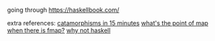 going through https://haskellbook.com/

extra references:
[catamorphisms in 15 minutes](http://chrislambda.github.io/blog/2014/01/30/catamorphisms-in-15-minutes/)
[what's the point of map when there is fmap?](https://stackoverflow.com/questions/6824255/whats-the-point-of-map-in-haskell-when-there-is-fmap)
[why not haskell](https://pchiusano.github.io/2017-01-20/why-not-haskell.html)
